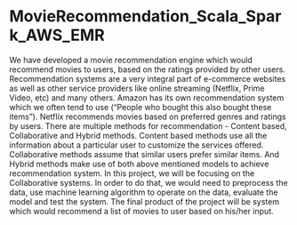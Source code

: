 # MovieRecommendation_Scala_Spark_AWS_EMR
We have developed a movie recommendation engine which would recommend movies to users, based on the ratings provided by other users. Recommendation systems are a very integral part of e-commerce websites as well as other service providers like online streaming (Netflix, Prime Video, etc) and many others. Amazon has its own recommendation system which we often tend to use (“People who bought this also bought these items”). Netflix recommends movies based on preferred genres and ratings by users. There are multiple methods for recommendation - Content based, Collaborative and Hybrid methods. Content based methods use all the information about a particular user to customize the services offered. Collaborative methods assume that similar users prefer similar items. And Hybrid methods make use of both above mentioned models to achieve recommendation system. In this project, we will be focusing on the Collaborative systems. In order to do that, we would need to preprocess the data, use machine learning algorithm to operate on the data, evaluate the model and test the system. The final product of the project will be system which would recommend a list of movies to user based on his/her input.

